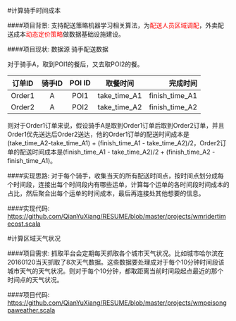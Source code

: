 #计算骑手时间成本

####项目背景:
支持配送策略机器学习相关算法，为<font color="red">配送人员区域调配</font>，外卖配送成本<font color="red">动态定价策略</font>做数据基础设施建设。

####项目现状:
数据源 骑手配送数据

对于骑手A，取到POI1的餐后，又去取POI2的餐。

| 订单ID        | 骑手ID           | POI ID|取餐时间|完成时间|
| ------------- |:-------------:|:-------------:|:-------------:| -----:|
| Order1 | A | POI1 | take_time_A1 | finish_time_A1|
| Order2 | A | POI2 | take_time_A2 | finish_time_A2|

则对于Order1订单来说，假设骑手A是取到Order1订单后取到Order2订单，并且Order1优先送达后Order2送达，他的Order1订单的配送时间成本是
(take_time_A2-take_time_A1) + (finish_time_A1 - take_time_A2)/2，Order2订单的配送时间成本是(finish_time_A1 - take_time_A2)/2 + (finish_time_A2 - finish_time_A1)。

####实现思路:
对于每个骑手，收集当天的所有配送时间点，按时间点划分成每个时间段，连接出每个时间段内有哪些运单，计算每个运单的各时间段时间成本的占比，然后聚合出每个运单的时间成本，最后再连接处其他想要的信息。

####实现代码: 
https://github.com/QianYuXiang/RESUME/blob/master/projects/wmridertimecost.scala

#计算区域天气状况

####项目需求:
抓取平台会定期每天抓取各个城市天气状况。比如城市哈尔滨在20160120当天抓取了8次天气数据。这些数据要处理成对于每个10分钟时间段该城市天气的天气状况。则对于每个10分钟，都取距离当前时间段起点最近的那个时间点的天气状况。

####项目代码: 
https://github.com/QianYuXiang/RESUME/blob/master/projects/wmpeisongpaweather.scala